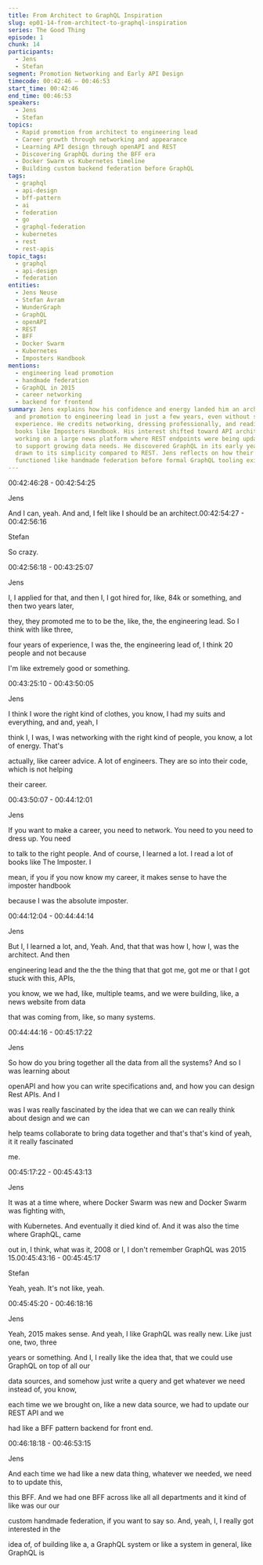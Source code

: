 ```yaml
---
title: From Architect to GraphQL Inspiration
slug: ep01-14-from-architect-to-graphql-inspiration
series: The Good Thing
episode: 1
chunk: 14
participants:
  - Jens
  - Stefan
segment: Promotion Networking and Early API Design
timecode: 00:42:46 – 00:46:53
start_time: 00:42:46
end_time: 00:46:53
speakers:
  - Jens
  - Stefan
topics:
  - Rapid promotion from architect to engineering lead
  - Career growth through networking and appearance
  - Learning API design through openAPI and REST
  - Discovering GraphQL during the BFF era
  - Docker Swarm vs Kubernetes timeline
  - Building custom backend federation before GraphQL
tags:
  - graphql
  - api-design
  - bff-pattern
  - ai
  - federation
  - go
  - graphql-federation
  - kubernetes
  - rest
  - rest-apis
topic_tags:
  - graphql
  - api-design
  - federation
entities:
  - Jens Neuse
  - Stefan Avram
  - WunderGraph
  - GraphQL
  - openAPI
  - REST
  - BFF
  - Docker Swarm
  - Kubernetes
  - Imposters Handbook
mentions:
  - engineering lead promotion
  - handmade federation
  - GraphQL in 2015
  - career networking
  - backend for frontend
summary: Jens explains how his confidence and energy landed him an architect role
  and promotion to engineering lead in just a few years, even without senior-level
  experience. He credits networking, dressing professionally, and reading foundational
  books like Imposters Handbook. His interest shifted toward API architecture while
  working on a large news platform where REST endpoints were being updated repeatedly
  to support growing data needs. He discovered GraphQL in its early years and was
  drawn to its simplicity compared to REST. Jens reflects on how their BFF pattern
  functioned like handmade federation before formal GraphQL tooling existed.
---
```



00:42:46:28 - 00:42:54:25

Jens

And I can, yeah. And and, I felt like I should be an architect.00:42:54:27 - 00:42:56:16

Stefan

So crazy.

00:42:56:18 - 00:43:25:07

Jens

I, I applied for that, and then I, I got hired for, like, 84k or something, and then two years later,

they, they promoted me to to be the, like, the, the engineering lead. So I think with like three,

four years of experience, I was the, the engineering lead of, I think 20 people and not because

I'm like extremely good or something.

00:43:25:10 - 00:43:50:05

Jens

I think I wore the right kind of clothes, you know, I had my suits and everything, and and, yeah, I

think I, I was, I was networking with the right kind of people, you know, a lot of energy. That's

actually, like career advice. A lot of engineers. They are so into their code, which is not helping

their career.

00:43:50:07 - 00:44:12:01

Jens

If you want to make a career, you need to network. You need to you need to dress up. You need

to talk to the right people. And of course, I learned a lot. I read a lot of books like The Imposter. I

mean, if you if you now know my career, it makes sense to have the imposter handbook

because I was the absolute imposter.

00:44:12:04 - 00:44:44:14

Jens

But I, I learned a lot, and, Yeah. And, that that was how I, how I, was the architect. And then

engineering lead and the the the thing that that got me, got me or that I got stuck with this, APIs,

you know, we we had, like, multiple teams, and we were building, like, a news website from data

that was coming from, like, so many systems.

00:44:44:16 - 00:45:17:22

Jens

So how do you bring together all the data from all the systems? And so I was learning about

openAPI and how you can write specifications and, and how you can design Rest APIs. And I

was I was really fascinated by the idea that we can we can really think about design and we can

help teams collaborate to bring data together and that's that's kind of yeah, it it really fascinated

me.

00:45:17:22 - 00:45:43:13

Jens

It was at a time where, where Docker Swarm was new and Docker Swarm was fighting with,

with Kubernetes. And eventually it died kind of. And it was also the time where GraphQL, came

out in, I think, what was it, 2008 or I, I don't remember GraphQL was 2015 15.00:45:43:16 - 00:45:45:17

Stefan

Yeah, yeah. It's not like, yeah.

00:45:45:20 - 00:46:18:16

Jens

Yeah, 2015 makes sense. And yeah, I like GraphQL was really new. Like just one, two, three

years or something. And I, I really like the idea that, that we could use GraphQL on top of all our

data sources, and somehow just write a query and get whatever we need instead of, you know,

each time we we brought on, like a new data source, we had to update our REST API and we

had like a BFF pattern backend for front end.

00:46:18:18 - 00:46:53:15

Jens

And each time we had like a new data thing, whatever we needed, we need to to update this,

this BFF. And we had one BFF across like all all departments and it kind of like was our our

custom handmade federation, if you want to say so. And, yeah, I, I really got interested in the

idea of, of building like a, a GraphQL system or like a system in general, like GraphQL is

